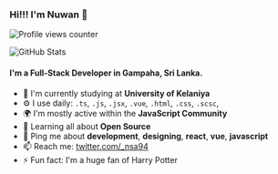 ### Hi!!! I'm Nuwan 👋

![Profile views counter](https://komarev.com/ghpvc/?username=nuwan94)

![GitHub Stats](https://github-readme-stats.vercel.app/api/?username=nuwan94)

#### I'm a Full-Stack Developer in Gampaha, Sri Lanka.

- 🏢 I'm currently studying at **University of Kelaniya**
- ⚙️ I use daily: `.ts`, `.js`, `.jsx`, `.vue`, `.html`, `.css`, `.scsc`,
- 🌍 I'm mostly active within the **JavaScript Community**
- 🌱 Learning all about **Open Source**
- 💬 Ping me about **development**, **designing**, **react**, **vue**, **javascript**
- 📫 Reach me: [twitter.com/_nsa94](https://twitter.com/_nsa94)
- ⚡️ Fun fact: I'm a huge fan of Harry Potter
